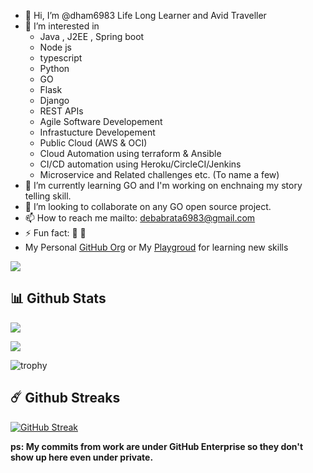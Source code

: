 - 👋 Hi, I’m @dham6983 Life Long Learner and Avid Traveller
- 👀 I’m interested in 
  - Java , J2EE , Spring boot
  - Node js 
  - typescript 
  - Python
  - GO
  - Flask 
  - Django 
  - REST APIs
  - Agile Software Developement
  - Infrastucture Developement 
  - Public Cloud (AWS & OCI) 
  - Cloud Automation using terraform & Ansible 
  - CI/CD automation using Heroku/CircleCI/Jenkins
  - Microservice and Related challenges etc. (To name a few)
- 🌱 I’m currently learning GO and I'm working on enchnaing my story telling skill.
- 💞️ I’m looking to collaborate on any GO open source project.
- 📫 How to reach me mailto: debabrata6983@gmail.com
- ⚡ Fun fact: 🤔 🐼
- My Personal [GitHub Org](https://github.com/learningmyway) or My [Playgroud](https://github.com/learningmyway) for learning new skills
<!---
dham6983/dham6983 is a ✨ special ✨ repository because its `README.md` (this file) appears on your GitHub profile.
You can click the Preview link to take a look at your changes.
--->
![](https://komarev.com/ghpvc/?username=dham6983&label=PROFILE+VIEWS&style=plastic)

## 📊 Github Stats

![](https://github-readme-stats.vercel.app/api/top-langs/?username=dham6983&layout=compact&theme=cobalt)

![](https://github-readme-stats.vercel.app/api?username=dham6983&count_private=true&show_icons=true&theme=cobalt)

![trophy](https://github-profile-trophy.vercel.app/?username=dham6983)


## ☄️ Github Streaks

[![GitHub Streak](http://github-readme-streak-stats.herokuapp.com?user=dham6983&theme=dark)](https://git.io/streak-stats)

**ps: My commits from work are under GitHub Enterprise so they don't show up here even under private.**
